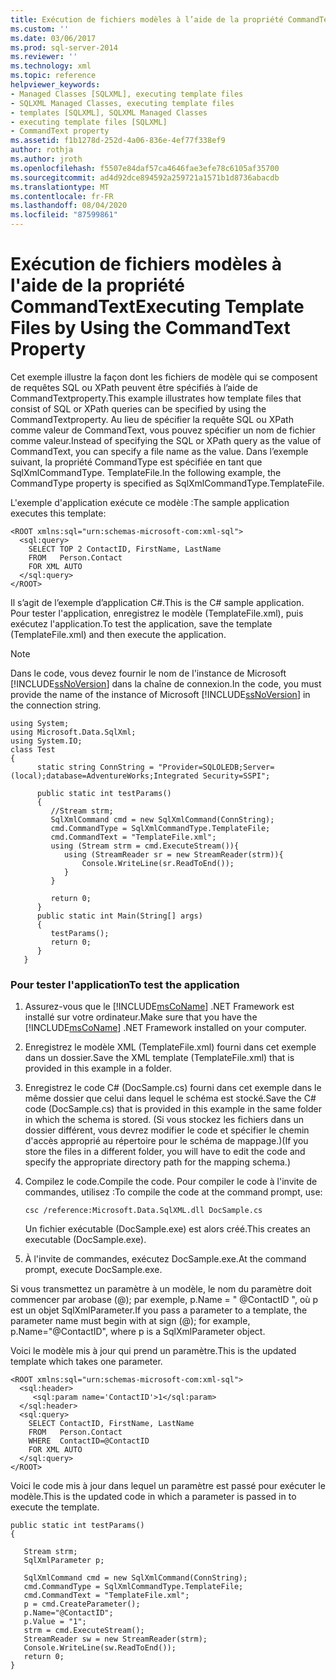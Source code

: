 ```yaml
---
title: Exécution de fichiers modèles à l’aide de la propriété CommandText | Microsoft Docs
ms.custom: ''
ms.date: 03/06/2017
ms.prod: sql-server-2014
ms.reviewer: ''
ms.technology: xml
ms.topic: reference
helpviewer_keywords:
- Managed Classes [SQLXML], executing template files
- SQLXML Managed Classes, executing template files
- templates [SQLXML], SQLXML Managed Classes
- executing template files [SQLXML]
- CommandText property
ms.assetid: f1b1278d-252d-4a06-836e-4ef77f338ef9
author: rothja
ms.author: jroth
ms.openlocfilehash: f5507e84daf57ca4646fae3efe78c6105af35700
ms.sourcegitcommit: ad4d92dce894592a259721a1571b1d8736abacdb
ms.translationtype: MT
ms.contentlocale: fr-FR
ms.lasthandoff: 08/04/2020
ms.locfileid: "87599861"
---
```

# <a name="executing-template-files-by-using-the-commandtext-property"></a><span data-ttu-id="27e66-102">Exécution de fichiers modèles à l'aide de la propriété CommandText</span><span class="sxs-lookup"><span data-stu-id="27e66-102">Executing Template Files by Using the CommandText Property</span></span>
  <span data-ttu-id="27e66-103">Cet exemple illustre la façon dont les fichiers de modèle qui se composent de requêtes SQL ou XPath peuvent être spécifiés à l’aide de CommandTextproperty.</span><span class="sxs-lookup"><span data-stu-id="27e66-103">This example illustrates how template files that consist of SQL or XPath queries can be specified by using the CommandTextproperty.</span></span> <span data-ttu-id="27e66-104">Au lieu de spécifier la requête SQL ou XPath comme valeur de CommandText, vous pouvez spécifier un nom de fichier comme valeur.</span><span class="sxs-lookup"><span data-stu-id="27e66-104">Instead of specifying the SQL or XPath query as the value of CommandText, you can specify a file name as the value.</span></span> <span data-ttu-id="27e66-105">Dans l’exemple suivant, la propriété CommandType est spécifiée en tant que SqlXmlCommandType. TemplateFile.</span><span class="sxs-lookup"><span data-stu-id="27e66-105">In the following example, the CommandType property is specified as SqlXmlCommandType.TemplateFile.</span></span>  
  
 <span data-ttu-id="27e66-106">L'exemple d'application exécute ce modèle :</span><span class="sxs-lookup"><span data-stu-id="27e66-106">The sample application executes this template:</span></span>  
  
```  
<ROOT xmlns:sql="urn:schemas-microsoft-com:xml-sql">  
  <sql:query>  
    SELECT TOP 2 ContactID, FirstName, LastName   
    FROM   Person.Contact  
    FOR XML AUTO  
  </sql:query>  
</ROOT>  
```  
  
 <span data-ttu-id="27e66-107">Il s’agit de l’exemple d’application C#.</span><span class="sxs-lookup"><span data-stu-id="27e66-107">This is the C# sample application.</span></span> <span data-ttu-id="27e66-108">Pour tester l'application, enregistrez le modèle (TemplateFile.xml),  puis exécutez l'application.</span><span class="sxs-lookup"><span data-stu-id="27e66-108">To test the application, save the template (TemplateFile.xml) and then execute the application.</span></span>  
  
> [!NOTE]  
>  <span data-ttu-id="27e66-109">Dans le code, vous devez fournir le nom de l'instance de Microsoft [!INCLUDE[ssNoVersion](../../../includes/ssnoversion-md.md)] dans la chaîne de connexion.</span><span class="sxs-lookup"><span data-stu-id="27e66-109">In the code, you must provide the name of the instance of Microsoft [!INCLUDE[ssNoVersion](../../../includes/ssnoversion-md.md)] in the connection string.</span></span>  
  
```  
using System;  
using Microsoft.Data.SqlXml;  
using System.IO;  
class Test  
{  
      static string ConnString = "Provider=SQLOLEDB;Server=(local);database=AdventureWorks;Integrated Security=SSPI";  
  
      public static int testParams()  
      {  
         //Stream strm;  
         SqlXmlCommand cmd = new SqlXmlCommand(ConnString);  
         cmd.CommandType = SqlXmlCommandType.TemplateFile;  
         cmd.CommandText = "TemplateFile.xml";  
         using (Stream strm = cmd.ExecuteStream()){  
            using (StreamReader sr = new StreamReader(strm)){  
                Console.WriteLine(sr.ReadToEnd());  
            }  
         }  
  
         return 0;        
      }  
      public static int Main(String[] args)  
      {  
         testParams();     
         return 0;  
      }  
   }  
```  
  
### <a name="to-test-the-application"></a><span data-ttu-id="27e66-110">Pour tester l'application</span><span class="sxs-lookup"><span data-stu-id="27e66-110">To test the application</span></span>  
  
1.  <span data-ttu-id="27e66-111">Assurez-vous que le [!INCLUDE[msCoName](../../../includes/msconame-md.md)] .NET Framework est installé sur votre ordinateur.</span><span class="sxs-lookup"><span data-stu-id="27e66-111">Make sure that you have the [!INCLUDE[msCoName](../../../includes/msconame-md.md)] .NET Framework installed on your computer.</span></span>  
  
2.  <span data-ttu-id="27e66-112">Enregistrez le modèle XML (TemplateFile.xml) fourni dans cet exemple dans un dossier.</span><span class="sxs-lookup"><span data-stu-id="27e66-112">Save the XML template (TemplateFile.xml) that is provided in this example in a folder.</span></span>  
  
3.  <span data-ttu-id="27e66-113">Enregistrez le code C# (DocSample.cs) fourni dans cet exemple dans le même dossier que celui dans lequel le schéma est stocké.</span><span class="sxs-lookup"><span data-stu-id="27e66-113">Save the C# code (DocSample.cs) that is provided in this example in the same folder in which the schema is stored.</span></span> <span data-ttu-id="27e66-114">(Si vous stockez les fichiers dans un dossier différent, vous devrez modifier le code et spécifier le chemin d'accès approprié au répertoire pour le schéma de mappage.)</span><span class="sxs-lookup"><span data-stu-id="27e66-114">(If you store the files in a different folder, you will have to edit the code and specify the appropriate directory path for the mapping schema.)</span></span>  
  
4.  <span data-ttu-id="27e66-115">Compilez le code.</span><span class="sxs-lookup"><span data-stu-id="27e66-115">Compile the code.</span></span> <span data-ttu-id="27e66-116">Pour compiler le code à l'invite de commandes, utilisez :</span><span class="sxs-lookup"><span data-stu-id="27e66-116">To compile the code at the command prompt, use:</span></span>  
  
    ```  
    csc /reference:Microsoft.Data.SqlXML.dll DocSample.cs  
    ```  
  
     <span data-ttu-id="27e66-117">Un fichier exécutable (DocSample.exe) est alors créé.</span><span class="sxs-lookup"><span data-stu-id="27e66-117">This creates an executable (DocSample.exe).</span></span>  
  
5.  <span data-ttu-id="27e66-118">À l'invite de commandes, exécutez DocSample.exe.</span><span class="sxs-lookup"><span data-stu-id="27e66-118">At the command prompt, execute DocSample.exe.</span></span>  
  
 <span data-ttu-id="27e66-119">Si vous transmettez un paramètre à un modèle, le nom du paramètre doit commencer par arobase (@); par exemple, p.Name = " @ContactID ", où p est un objet SqlXmlParameter.</span><span class="sxs-lookup"><span data-stu-id="27e66-119">If you pass a parameter to a template, the parameter name must begin with at sign (@); for example, p.Name="@ContactID", where p is a SqlXmlParameter object.</span></span>  
  
 <span data-ttu-id="27e66-120">Voici le modèle mis à jour qui prend un paramètre.</span><span class="sxs-lookup"><span data-stu-id="27e66-120">This is the updated template which takes one parameter.</span></span>  
  
```  
<ROOT xmlns:sql="urn:schemas-microsoft-com:xml-sql">  
  <sql:header>  
     <sql:param name='ContactID'>1</sql:param>    
  </sql:header>  
  <sql:query>  
    SELECT ContactID, FirstName, LastName  
    FROM   Person.Contact  
    WHERE  ContactID=@ContactID  
    FOR XML AUTO  
  </sql:query>  
</ROOT>  
```  
  
 <span data-ttu-id="27e66-121">Voici le code mis à jour dans lequel un paramètre est passé pour exécuter le modèle.</span><span class="sxs-lookup"><span data-stu-id="27e66-121">This is the updated code in which a parameter is passed in to execute the template.</span></span>  
  
```  
public static int testParams()  
{  
  
   Stream strm;  
   SqlXmlParameter p;  
  
   SqlXmlCommand cmd = new SqlXmlCommand(ConnString);  
   cmd.CommandType = SqlXmlCommandType.TemplateFile;  
   cmd.CommandText = "TemplateFile.xml";  
   p = cmd.CreateParameter();  
   p.Name="@ContactID";  
   p.Value = "1";  
   strm = cmd.ExecuteStream();  
   StreamReader sw = new StreamReader(strm);  
   Console.WriteLine(sw.ReadToEnd());  
   return 0;        
}  
```  
  
  
